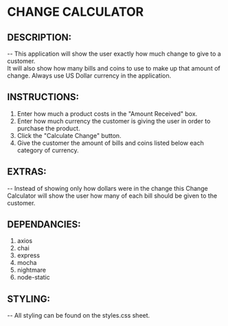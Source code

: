 # CHANGE CALCULATOR

## **DESCRIPTION:**

-- This application will show the user exactly how much change to give to a customer.  
  It will also show how many bills and coins to use to make up that amount of change.
  Always use US Dollar currency in the application.

## **INSTRUCTIONS:**

1. Enter how much a product costs in the "Amount Received" box.
2. Enter how much currency the customer is giving the user 
   in order to purchase the product.
3. Click the "Calculate Change" button.
4. Give the customer the amount of bills and coins listed 
   below each category of currency.

## **EXTRAS:**
-- Instead of showing only how dollars were in the change this 
Change Calculator will show the user how many of each
bill should be given to the customer.

## **DEPENDANCIES:**

1. axios
2. chai
3. express
4. mocha
5. nightmare
6. node-static

## **STYLING:**

-- All styling can be found on the styles.css sheet.
